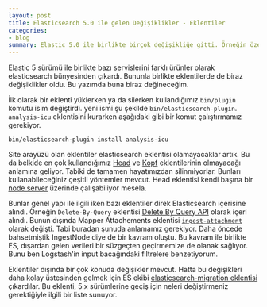 ```yaml
---
layout: post
title: Elasticsearch 5.0 ile gelen Değişiklikler - Eklentiler
categories:
- blog
summary: Elastic 5.0 ile birlikte birçok değişikliğe gitti. Örneğin özellikle daha önceden önerdiğim Head ve Kopf eklentilerinin 5.x sürümlerinde eklenti olarak yüklenemiyor. Bu yazıda bu gibi eklentiler üzerinde ne gibi değişiklikler yaşandı bahsetmeye çalışacağım. 
---
```



Elastic 5 sürümü ile birlikte bazı servislerini farklı ürünler olarak elasticsearch 
bünyesinden çıkardı. Bununla birlikte eklentilerde de biraz değişiklikler oldu. Bu 
yazımda buna biraz değineceğim. 

İlk olarak bir eklenti yüklerken ya da silerken kullandığımız `bin/plugin` komutu
isim değiştirdi. yeni ismi şu şekilde `bin/elasticsearch-plugin`. `analysis-icu`
eklentisini kurarken aşağıdaki gibi bir komut çalıştırmamız gerekiyor.

```
bin/elasticsearch-plugin install analysis-icu
```

Site arayüzü olan eklentiler elasticsearch eklentisi olamayacaklar artık. Bu da 
belkide en çok kullandığımız [Head](https://github.com/mobz/elasticsearch-head) 
ve [Kopf](https://github.com/lmenezes/elasticsearch-kopf) eklentilerinin olmayacağı 
anlamına geliyor. Tabiki de tamamen hayatımızdan silinmiyorlar. Bunları kullanabileceğiniz 
çeşitli yöntemler mevcut. Head eklentisi kendi başına bir 
[node server](https://github.com/mobz/elasticsearch-head#running-as-a-plugin-of-elasticsearch) 
üzerinde çalışabiliyor mesela. 

Bunlar genel yapı ile ilgili iken bazı eklentiler direk Elasticsearch içerisine 
alındı. Örneğin `Delete-By-Query` eklentisi [Delete By Query API](https://www.elastic.co/guide/en/elasticsearch/reference/5.1/docs-delete-by-query.html) olarak içeri alındı. Bunun dışında Mapper Attachements 
eklentisi [`ingest-attachment`](https://www.elastic.co/guide/en/elasticsearch/plugins/5.1/ingest-attachment.html)
olarak değişti. Tabi buradan şunuda anlamamız gerekiyor. Daha öncede bahsetmiştik 
IngestNode diye de bir kavram oluştu. Bu kavram ile birlikte ES, dışardan gelen verileri 
bir süzgeçten geçirmemize de olanak sağlıyor. Bunu ben Logstash'in input bacağındaki 
filtrelere benzetiyorum.

Eklentiler dışında bir çok konuda değişikler mevcut. Hatta bu değişikleri daha 
kolay üstesinden gelmek için ES ekibi 
[elasticsearch-migration eklentisi](https://github.com/elastic/elasticsearch-migration/blob/2.x/README.asciidoc) 
çıkardılar. Bu eklenti, 5.x sürümlerine geçiş için neleri değiştirmeniz gerektiğiyle 
ilgili bir liste sunuyor. 
